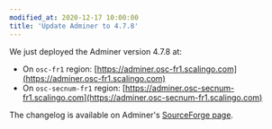 ```yaml
---
modified_at: 2020-12-17 10:00:00
title: 'Update Adminer to 4.7.8'
---
```


We just deployed the Adminer version 4.7.8 at:

- On `osc-fr1` region: [https://adminer.osc-fr1.scalingo.com](https://adminer.osc-fr1.scalingo.com)
- On `osc-secnum-fr1` region: [https://adminer.osc-secnum-fr1.scalingo.com](https://adminer.osc-secnum-fr1.scalingo.com)

The changelog is available on Adminer's [SourceForge page](https://sourceforge.net/p/adminer/news/2020/12/adminer-478-released/).
